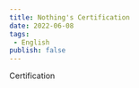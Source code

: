 ```yaml
---
title: Nothing's Certification
date: 2022-06-08
tags: 
 - English
publish: false
---
```


Certification